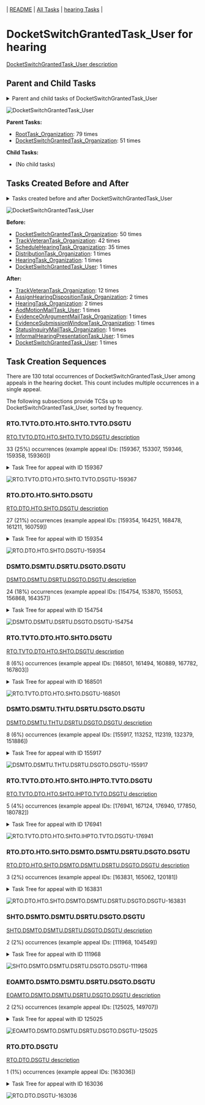 <!-- DO NOT EDIT THIS FILE.  This file is autogenerated. -->
| [README](../README.md) | [All Tasks](../alltasks.md) | [hearing Tasks](tasklist.md) |

# DocketSwitchGrantedTask_User for hearing

[DocketSwitchGrantedTask_User description](../descr/DocketSwitchGrantedTask_User.md)

## Parent and Child Tasks

<details><summary markdown='span'>Parent and child tasks of DocketSwitchGrantedTask_User
</summary>

```
digraph G {
rankdir=LR;
node [shape=box]
"RootTask_Organization" -> "DocketSwitchGrantedTask_User" [label=79]
"DocketSwitchGrantedTask_Organization" -> "DocketSwitchGrantedTask_User" [label=51]
}
```
</details>

![DocketSwitchGrantedTask_User](dot/DocketSwitchGrantedTask_User-parentchild.dot.png)

**Parent Tasks:**

   * [RootTask_Organization](RootTask_Organization.md): 79 times
   * [DocketSwitchGrantedTask_Organization](DocketSwitchGrantedTask_Organization.md): 51 times

**Child Tasks:**

   * (No child tasks)

## Tasks Created Before and After

<details><summary markdown='span'>Tasks created before and after DocketSwitchGrantedTask_User</summary>

```
digraph G {
rankdir=LR;

"DocketSwitchGrantedTask_User" -> "TrackVeteranTask_Organization" [label=12]
"DocketSwitchGrantedTask_User" -> "HearingTask_Organization" [label=2]
"DocketSwitchGrantedTask_User" -> "AssignHearingDispositionTask_Organization" [label=2]
"DocketSwitchGrantedTask_User" -> "StatusInquiryMailTask_Organization" [label=1]
"DocketSwitchGrantedTask_User" -> "InformalHearingPresentationTask_User" [label=1]
"DocketSwitchGrantedTask_User" -> "EvidenceSubmissionWindowTask_Organization" [label=1]
"DocketSwitchGrantedTask_User" -> "EvidenceOrArgumentMailTask_Organization" [label=1]
"DocketSwitchGrantedTask_User" -> "DocketSwitchGrantedTask_User" [label=1]
"DocketSwitchGrantedTask_User" -> "AodMotionMailTask_User" [label=1]
"DocketSwitchGrantedTask_Organization" -> "DocketSwitchGrantedTask_User" [label=50]
"TrackVeteranTask_Organization" -> "DocketSwitchGrantedTask_User" [label=42]
"ScheduleHearingTask_Organization" -> "DocketSwitchGrantedTask_User" [label=35]
"HearingTask_Organization" -> "DocketSwitchGrantedTask_User" [label=1]
"DocketSwitchGrantedTask_User" -> "DocketSwitchGrantedTask_User" [label=1]
"DistributionTask_Organization" -> "DocketSwitchGrantedTask_User" [label=1]
}
```
</details>

![DocketSwitchGrantedTask_User](dot/DocketSwitchGrantedTask_User.dot.png)

**Before:**

   * [DocketSwitchGrantedTask_Organization](DocketSwitchGrantedTask_Organization.md): 50 times
   * [TrackVeteranTask_Organization](TrackVeteranTask_Organization.md): 42 times
   * [ScheduleHearingTask_Organization](ScheduleHearingTask_Organization.md): 35 times
   * [DistributionTask_Organization](DistributionTask_Organization.md): 1 times
   * [HearingTask_Organization](HearingTask_Organization.md): 1 times
   * [DocketSwitchGrantedTask_User](DocketSwitchGrantedTask_User.md): 1 times

**After:**

   * [TrackVeteranTask_Organization](TrackVeteranTask_Organization.md): 12 times
   * [AssignHearingDispositionTask_Organization](AssignHearingDispositionTask_Organization.md): 2 times
   * [HearingTask_Organization](HearingTask_Organization.md): 2 times
   * [AodMotionMailTask_User](AodMotionMailTask_User.md): 1 times
   * [EvidenceOrArgumentMailTask_Organization](EvidenceOrArgumentMailTask_Organization.md): 1 times
   * [EvidenceSubmissionWindowTask_Organization](EvidenceSubmissionWindowTask_Organization.md): 1 times
   * [StatusInquiryMailTask_Organization](StatusInquiryMailTask_Organization.md): 1 times
   * [InformalHearingPresentationTask_User](InformalHearingPresentationTask_User.md): 1 times
   * [DocketSwitchGrantedTask_User](DocketSwitchGrantedTask_User.md): 1 times

## Task Creation Sequences

There are 130 total occurrences of DocketSwitchGrantedTask_User among appeals in the hearing docket.  This count includes multiple occurrences in a single appeal.

The following subsections provide TCSs up to DocketSwitchGrantedTask_User, sorted by frequency.

### RTO.TVTO.DTO.HTO.SHTO.TVTO.DSGTU

[RTO.TVTO.DTO.HTO.SHTO.TVTO.DSGTU description](../descr/RTO.TVTO.DTO.HTO.SHTO.TVTO.DSGTU.md)

33 (25%) occurrences (example appeal IDs: [159367, 153307, 159346, 159358, 159360])

<details><summary markdown='span'>Task Tree for appeal with ID 159367</summary>

```
@startuml
skinparam {
  ObjectBorderColor #555
  ObjectBorderThickness 0
  ObjectFontStyle bold
  ObjectFontSize 14
  ObjectAttributeFontColor #333
  ObjectAttributeFontSize 12
}
  object 0.RootTask #8dd3c7 {
Organization
}
  object 1.TrackVeteranTask #bebada {
Organization
}
  object 2.DistributionTask #ffffb3 {
Organization
}
  object 3.HearingTask #fb8072 {
Organization
}
  object 4.ScheduleHearingTask #80b1d3 {
Organization
}
  object 5.TrackVeteranTask #bebada {
Organization
}
  object 6.DocketSwitchGrantedTask #9467bd {
User  <back:white>    </back>
}
0.RootTask -- 1.TrackVeteranTask
0.RootTask -- 2.DistributionTask
2.DistributionTask -- 3.HearingTask
3.HearingTask -- 4.ScheduleHearingTask
0.RootTask -- 5.TrackVeteranTask
0.RootTask -- 6.DocketSwitchGrantedTask
@enduml
```
</details>

![RTO.TVTO.DTO.HTO.SHTO.TVTO.DSGTU-159367](uml/RTO.TVTO.DTO.HTO.SHTO.TVTO.DSGTU-159367.png)

### RTO.DTO.HTO.SHTO.DSGTU

[RTO.DTO.HTO.SHTO.DSGTU description](../descr/RTO.DTO.HTO.SHTO.DSGTU.md)

27 (21%) occurrences (example appeal IDs: [159354, 164251, 168478, 161211, 160759])

<details><summary markdown='span'>Task Tree for appeal with ID 159354</summary>

```
@startuml
skinparam {
  ObjectBorderColor #555
  ObjectBorderThickness 0
  ObjectFontStyle bold
  ObjectFontSize 14
  ObjectAttributeFontColor #333
  ObjectAttributeFontSize 12
}
  object 0.RootTask #8dd3c7 {
Organization
}
  object 1.DistributionTask #ffffb3 {
Organization
}
  object 2.HearingTask #fb8072 {
Organization
}
  object 3.ScheduleHearingTask #80b1d3 {
Organization
}
  object 4.DocketSwitchGrantedTask #9467bd {
User  <back:white>    </back>
}
0.RootTask -- 1.DistributionTask
1.DistributionTask -- 2.HearingTask
2.HearingTask -- 3.ScheduleHearingTask
0.RootTask -- 4.DocketSwitchGrantedTask
@enduml
```
</details>

![RTO.DTO.HTO.SHTO.DSGTU-159354](uml/RTO.DTO.HTO.SHTO.DSGTU-159354.png)

### DSMTO.DSMTU.DSRTU.DSGTO.DSGTU

[DSMTO.DSMTU.DSRTU.DSGTO.DSGTU description](../descr/DSMTO.DSMTU.DSRTU.DSGTO.DSGTU.md)

24 (18%) occurrences (example appeal IDs: [154754, 153870, 155053, 156868, 164357])

<details><summary markdown='span'>Task Tree for appeal with ID 154754</summary>

```
@startuml
skinparam {
  ObjectBorderColor #555
  ObjectBorderThickness 0
  ObjectFontStyle bold
  ObjectFontSize 14
  ObjectAttributeFontColor #333
  ObjectAttributeFontSize 12
}
  object 0.RootTask #8dd3c7 {
Organization
}
  object 1.TrackVeteranTask #bebada {
Organization
}
  object 2.DistributionTask #ffffb3 {
Organization
}
  object 3.HearingTask #fb8072 {
Organization
}
  object 4.ScheduleHearingTask #80b1d3 {
Organization
}
  object 5.DocketSwitchMailTask #e377c2 {
Organization
}
  object 6.DocketSwitchMailTask #e377c2 {
User
}
  object 7.DocketSwitchRulingTask #e377c2 {
User
}
  object 8.DocketSwitchGrantedTask #9467bd {
Organization
}
  object 9.DocketSwitchGrantedTask #9467bd {
User  <back:white>    </back>
}
0.RootTask -- 1.TrackVeteranTask
0.RootTask -- 2.DistributionTask
2.DistributionTask -- 3.HearingTask
3.HearingTask -- 4.ScheduleHearingTask
0.RootTask -- 5.DocketSwitchMailTask
5.DocketSwitchMailTask -- 6.DocketSwitchMailTask
0.RootTask -- 7.DocketSwitchRulingTask
7.DocketSwitchRulingTask -- 8.DocketSwitchGrantedTask
8.DocketSwitchGrantedTask -- 9.DocketSwitchGrantedTask
@enduml
```
</details>

![DSMTO.DSMTU.DSRTU.DSGTO.DSGTU-154754](uml/DSMTO.DSMTU.DSRTU.DSGTO.DSGTU-154754.png)

### RTO.TVTO.DTO.HTO.SHTO.DSGTU

[RTO.TVTO.DTO.HTO.SHTO.DSGTU description](../descr/RTO.TVTO.DTO.HTO.SHTO.DSGTU.md)

8 (6%) occurrences (example appeal IDs: [168501, 161494, 160889, 167782, 167803])

<details><summary markdown='span'>Task Tree for appeal with ID 168501</summary>

```
@startuml
skinparam {
  ObjectBorderColor #555
  ObjectBorderThickness 0
  ObjectFontStyle bold
  ObjectFontSize 14
  ObjectAttributeFontColor #333
  ObjectAttributeFontSize 12
}
  object 0.RootTask #8dd3c7 {
Organization
}
  object 1.TrackVeteranTask #bebada {
Organization
}
  object 2.DistributionTask #ffffb3 {
Organization
}
  object 3.HearingTask #fb8072 {
Organization
}
  object 4.ScheduleHearingTask #80b1d3 {
Organization
}
  object 5.DocketSwitchGrantedTask #9467bd {
User  <back:white>    </back>
}
0.RootTask -- 1.TrackVeteranTask
0.RootTask -- 2.DistributionTask
2.DistributionTask -- 3.HearingTask
3.HearingTask -- 4.ScheduleHearingTask
0.RootTask -- 5.DocketSwitchGrantedTask
@enduml
```
</details>

![RTO.TVTO.DTO.HTO.SHTO.DSGTU-168501](uml/RTO.TVTO.DTO.HTO.SHTO.DSGTU-168501.png)

### DSMTO.DSMTU.THTU.DSRTU.DSGTO.DSGTU

[DSMTO.DSMTU.THTU.DSRTU.DSGTO.DSGTU description](../descr/DSMTO.DSMTU.THTU.DSRTU.DSGTO.DSGTU.md)

8 (6%) occurrences (example appeal IDs: [155917, 113252, 112319, 132379, 151886])

<details><summary markdown='span'>Task Tree for appeal with ID 155917</summary>

```
@startuml
skinparam {
  ObjectBorderColor #555
  ObjectBorderThickness 0
  ObjectFontStyle bold
  ObjectFontSize 14
  ObjectAttributeFontColor #333
  ObjectAttributeFontSize 12
}
  object 0.RootTask #8dd3c7 {
Organization
}
  object 1.TrackVeteranTask #bebada {
Organization
}
  object 2.DistributionTask #ffffb3 {
Organization
}
  object 3.HearingTask #fb8072 {
Organization
}
  object 4.ScheduleHearingTask #80b1d3 {
Organization
}
  object 5.DocketSwitchMailTask #e377c2 {
Organization
}
  object 6.DocketSwitchMailTask #e377c2 {
User
}
  object 7.TimedHoldTask #fccde5 {
User
}
  object 8.DocketSwitchRulingTask #e377c2 {
User
}
  object 9.DocketSwitchGrantedTask #9467bd {
Organization
}
  object 10.DocketSwitchGrantedTask #9467bd {
User  <back:white>    </back>
}
0.RootTask -- 1.TrackVeteranTask
0.RootTask -- 2.DistributionTask
2.DistributionTask -- 3.HearingTask
3.HearingTask -- 4.ScheduleHearingTask
0.RootTask -- 5.DocketSwitchMailTask
5.DocketSwitchMailTask -- 6.DocketSwitchMailTask
6.DocketSwitchMailTask -- 7.TimedHoldTask
0.RootTask -- 8.DocketSwitchRulingTask
8.DocketSwitchRulingTask -- 9.DocketSwitchGrantedTask
9.DocketSwitchGrantedTask -- 10.DocketSwitchGrantedTask
@enduml
```
</details>

![DSMTO.DSMTU.THTU.DSRTU.DSGTO.DSGTU-155917](uml/DSMTO.DSMTU.THTU.DSRTU.DSGTO.DSGTU-155917.png)

### RTO.TVTO.DTO.HTO.SHTO.IHPTO.TVTO.DSGTU

[RTO.TVTO.DTO.HTO.SHTO.IHPTO.TVTO.DSGTU description](../descr/RTO.TVTO.DTO.HTO.SHTO.IHPTO.TVTO.DSGTU.md)

5 (4%) occurrences (example appeal IDs: [176941, 167124, 176940, 177850, 180782])

<details><summary markdown='span'>Task Tree for appeal with ID 176941</summary>

```
@startuml
skinparam {
  ObjectBorderColor #555
  ObjectBorderThickness 0
  ObjectFontStyle bold
  ObjectFontSize 14
  ObjectAttributeFontColor #333
  ObjectAttributeFontSize 12
}
  object 0.RootTask #8dd3c7 {
Organization
}
  object 1.TrackVeteranTask #bebada {
Organization
}
  object 2.DistributionTask #ffffb3 {
Organization
}
  object 3.HearingTask #fb8072 {
Organization
}
  object 4.ScheduleHearingTask #80b1d3 {
Organization
}
  object 5.InformalHearingPresentationTask #fdb462 {
Organization
}
  object 6.TrackVeteranTask #bebada {
Organization
}
  object 7.DocketSwitchGrantedTask #9467bd {
User  <back:white>    </back>
}
  object 8.TrackVeteranTask #bebada {
Organization
}
0.RootTask -- 1.TrackVeteranTask
0.RootTask -- 2.DistributionTask
2.DistributionTask -- 3.HearingTask
3.HearingTask -- 4.ScheduleHearingTask
2.DistributionTask -- 5.InformalHearingPresentationTask
0.RootTask -- 6.TrackVeteranTask
0.RootTask -- 7.DocketSwitchGrantedTask
0.RootTask -- 8.TrackVeteranTask
@enduml
```
</details>

![RTO.TVTO.DTO.HTO.SHTO.IHPTO.TVTO.DSGTU-176941](uml/RTO.TVTO.DTO.HTO.SHTO.IHPTO.TVTO.DSGTU-176941.png)

### RTO.DTO.HTO.SHTO.DSMTO.DSMTU.DSRTU.DSGTO.DSGTU

[RTO.DTO.HTO.SHTO.DSMTO.DSMTU.DSRTU.DSGTO.DSGTU description](../descr/RTO.DTO.HTO.SHTO.DSMTO.DSMTU.DSRTU.DSGTO.DSGTU.md)

3 (2%) occurrences (example appeal IDs: [163831, 165062, 120181])

<details><summary markdown='span'>Task Tree for appeal with ID 163831</summary>

```
@startuml
skinparam {
  ObjectBorderColor #555
  ObjectBorderThickness 0
  ObjectFontStyle bold
  ObjectFontSize 14
  ObjectAttributeFontColor #333
  ObjectAttributeFontSize 12
}
  object 0.RootTask #8dd3c7 {
Organization
}
  object 1.TrackVeteranTask #bebada {
Organization
}
  object 2.DistributionTask #ffffb3 {
Organization
}
  object 3.HearingTask #fb8072 {
Organization
}
  object 4.ScheduleHearingTask #80b1d3 {
Organization
}
  object 5.DocketSwitchMailTask #e377c2 {
Organization
}
  object 6.DocketSwitchMailTask #e377c2 {
User
}
  object 7.DocketSwitchRulingTask #e377c2 {
User
}
  object 8.DocketSwitchGrantedTask #9467bd {
Organization
}
  object 9.DocketSwitchGrantedTask #9467bd {
User  <back:white>    </back>
}
  object 10.TrackVeteranTask #bebada {
Organization
}
0.RootTask -- 1.TrackVeteranTask
0.RootTask -- 2.DistributionTask
2.DistributionTask -- 3.HearingTask
3.HearingTask -- 4.ScheduleHearingTask
2.DistributionTask -- 5.DocketSwitchMailTask
5.DocketSwitchMailTask -- 6.DocketSwitchMailTask
2.DistributionTask -- 7.DocketSwitchRulingTask
7.DocketSwitchRulingTask -- 8.DocketSwitchGrantedTask
8.DocketSwitchGrantedTask -- 9.DocketSwitchGrantedTask
0.RootTask -- 10.TrackVeteranTask
@enduml
```
</details>

![RTO.DTO.HTO.SHTO.DSMTO.DSMTU.DSRTU.DSGTO.DSGTU-163831](uml/RTO.DTO.HTO.SHTO.DSMTO.DSMTU.DSRTU.DSGTO.DSGTU-163831.png)

### SHTO.DSMTO.DSMTU.DSRTU.DSGTO.DSGTU

[SHTO.DSMTO.DSMTU.DSRTU.DSGTO.DSGTU description](../descr/SHTO.DSMTO.DSMTU.DSRTU.DSGTO.DSGTU.md)

2 (2%) occurrences (example appeal IDs: [111968, 104549])

<details><summary markdown='span'>Task Tree for appeal with ID 111968</summary>

```
@startuml
skinparam {
  ObjectBorderColor #555
  ObjectBorderThickness 0
  ObjectFontStyle bold
  ObjectFontSize 14
  ObjectAttributeFontColor #333
  ObjectAttributeFontSize 12
}
  object 0.RootTask #8dd3c7 {
Organization
}
  object 1.TrackVeteranTask #bebada {
Organization
}
  object 2.DistributionTask #ffffb3 {
Organization
}
  object 3.HearingTask #fb8072 {
Organization
}
  object 4.ScheduleHearingTask #80b1d3 {
Organization
}
  object 5.AssignHearingDispositionTask #8dd3c7 {
Organization
}
  object 6.FoiaRequestMailTask #bebada {
Organization
}
  object 7.FoiaRequestMailTask #bebada {
Organization
}
  object 8.FoiaRequestMailTask #bebada {
User
}
  object 9.DocketSwitchMailTask #e377c2 {
Organization
}
  object 10.DocketSwitchMailTask #e377c2 {
User
}
  object 11.DocketSwitchRulingTask #e377c2 {
User
}
  object 12.DocketSwitchGrantedTask #9467bd {
Organization
}
  object 13.DocketSwitchGrantedTask #9467bd {
User  <back:white>    </back>
}
0.RootTask -- 1.TrackVeteranTask
0.RootTask -- 2.DistributionTask
2.DistributionTask -- 3.HearingTask
3.HearingTask -- 4.ScheduleHearingTask
3.HearingTask -- 5.AssignHearingDispositionTask
2.DistributionTask -- 6.FoiaRequestMailTask
6.FoiaRequestMailTask -- 7.FoiaRequestMailTask
7.FoiaRequestMailTask -- 8.FoiaRequestMailTask
0.RootTask -- 9.DocketSwitchMailTask
9.DocketSwitchMailTask -- 10.DocketSwitchMailTask
0.RootTask -- 11.DocketSwitchRulingTask
11.DocketSwitchRulingTask -- 12.DocketSwitchGrantedTask
12.DocketSwitchGrantedTask -- 13.DocketSwitchGrantedTask
@enduml
```
</details>

![SHTO.DSMTO.DSMTU.DSRTU.DSGTO.DSGTU-111968](uml/SHTO.DSMTO.DSMTU.DSRTU.DSGTO.DSGTU-111968.png)

### EOAMTO.DSMTO.DSMTU.DSRTU.DSGTO.DSGTU

[EOAMTO.DSMTO.DSMTU.DSRTU.DSGTO.DSGTU description](../descr/EOAMTO.DSMTO.DSMTU.DSRTU.DSGTO.DSGTU.md)

2 (2%) occurrences (example appeal IDs: [125025, 149707])

<details><summary markdown='span'>Task Tree for appeal with ID 125025</summary>

```
@startuml
skinparam {
  ObjectBorderColor #555
  ObjectBorderThickness 0
  ObjectFontStyle bold
  ObjectFontSize 14
  ObjectAttributeFontColor #333
  ObjectAttributeFontSize 12
}
  object 0.RootTask #8dd3c7 {
Organization
}
  object 1.TrackVeteranTask #bebada {
Organization
}
  object 2.DistributionTask #ffffb3 {
Organization
}
  object 3.HearingTask #fb8072 {
Organization
}
  object 4.ScheduleHearingTask #80b1d3 {
Organization
}
  object 5.EvidenceOrArgumentMailTask #ffffb3 {
Organization
}
  object 6.DocketSwitchMailTask #e377c2 {
Organization
}
  object 7.DocketSwitchMailTask #e377c2 {
User
}
  object 8.DocketSwitchRulingTask #e377c2 {
User
}
  object 9.DocketSwitchGrantedTask #9467bd {
Organization
}
  object 10.DocketSwitchGrantedTask #9467bd {
User  <back:white>    </back>
}
0.RootTask -- 1.TrackVeteranTask
0.RootTask -- 2.DistributionTask
2.DistributionTask -- 3.HearingTask
3.HearingTask -- 4.ScheduleHearingTask
0.RootTask -- 5.EvidenceOrArgumentMailTask
0.RootTask -- 6.DocketSwitchMailTask
6.DocketSwitchMailTask -- 7.DocketSwitchMailTask
0.RootTask -- 8.DocketSwitchRulingTask
8.DocketSwitchRulingTask -- 9.DocketSwitchGrantedTask
9.DocketSwitchGrantedTask -- 10.DocketSwitchGrantedTask
@enduml
```
</details>

![EOAMTO.DSMTO.DSMTU.DSRTU.DSGTO.DSGTU-125025](uml/EOAMTO.DSMTO.DSMTU.DSRTU.DSGTO.DSGTU-125025.png)

### RTO.DTO.DSGTU

[RTO.DTO.DSGTU description](../descr/RTO.DTO.DSGTU.md)

1 (1%) occurrences (example appeal IDs: [163036])

<details><summary markdown='span'>Task Tree for appeal with ID 163036</summary>

```
@startuml
skinparam {
  ObjectBorderColor #555
  ObjectBorderThickness 0
  ObjectFontStyle bold
  ObjectFontSize 14
  ObjectAttributeFontColor #333
  ObjectAttributeFontSize 12
}
  object 0.RootTask #8dd3c7 {
Organization
}
  object 1.DistributionTask #ffffb3 {
Organization
}
  object 2.DocketSwitchGrantedTask #9467bd {
User  <back:white>    </back>
}
  object 3.JudgeAssignTask #ccebc5 {
User
}
  object 4.ScheduleHearingColocatedTask #ccebc5 {
Organization
}
  object 5.HearingTask #fb8072 {
Organization
}
  object 6.ScheduleHearingTask #80b1d3 {
Organization
}
0.RootTask -- 1.DistributionTask
0.RootTask -- 2.DocketSwitchGrantedTask
0.RootTask -- 3.JudgeAssignTask
3.JudgeAssignTask -- 4.ScheduleHearingColocatedTask
1.DistributionTask -- 5.HearingTask
5.HearingTask -- 6.ScheduleHearingTask
@enduml
```
</details>

![RTO.DTO.DSGTU-163036](uml/RTO.DTO.DSGTU-163036.png)

